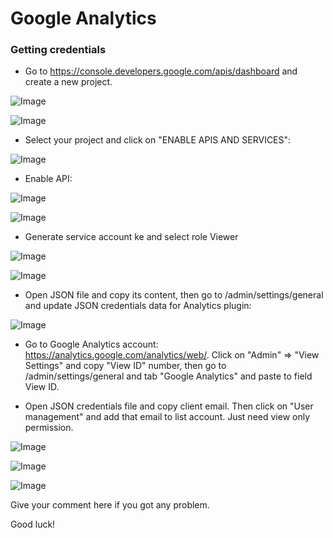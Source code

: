 #  Google Analytics

### Getting credentials

- Go to https://console.developers.google.com/apis/dashboard and create a new project.

![Image](https://botble.com/uploads/1/analytics/step1.png)

![Image](https://botble.com/uploads/1/analytics/step2.png)

- Select your project and click on "ENABLE APIS AND SERVICES":

![Image](https://botble.com/uploads/1/analytics/step3.png)

- Enable API:

![Image](https://botble.com/uploads/1/analytics/step4.png)

![Image](https://botble.com/uploads/1/analytics/step5.png)


- Generate service account ke and select role Viewer

![Image](https://botble.com/uploads/1/analytics/step6.png)

![Image](https://botble.com/uploads/1/analytics/step7.png)

- Open JSON file and copy its content, then go to /admin/settings/general and update JSON credentials data for Analytics plugin: 

![Image](https://botble.com/uploads/1/analytics/step8.png)

- Go to Google Analytics account: https://analytics.google.com/analytics/web/. Click on "Admin" => "View Settings" and copy "View ID" number, then go to /admin/settings/general and tab "Google Analytics" and paste to field View ID.

- Open JSON credentials file and copy client email. Then click on "User management" and add that email to list account. Just need view only permission.

![Image](https://botble.com/uploads/1/analytics/step9.png)

![Image](https://botble.com/uploads/1/analytics/step10.png)

![Image](https://botble.com/uploads/1/analytics/step11.png)

Give your comment here if you got any problem.

Good luck!